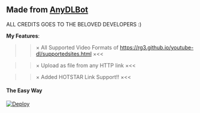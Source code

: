 ## Made from [AnyDLBot](https://telegram.dog/AnyDLBot)

ALL CREDITS GOES TO THE BELOVED DEVELOPERS :)


**My Features**:

>>× All Supported Video Formats of https://rg3.github.io/youtube-dl/supportedsites.html ×<<

>>× Upload as file from any HTTP link ×<<

>>× Added HOTSTAR Link Support!! ×<<


#### The Easy Way

[![Deploy](https://www.herokucdn.com/deploy/button.svg)](https://www.heroku.com/deploy?template=https://github.com/kaviya-admin/Wizard-URL-Uploader-Robot)
